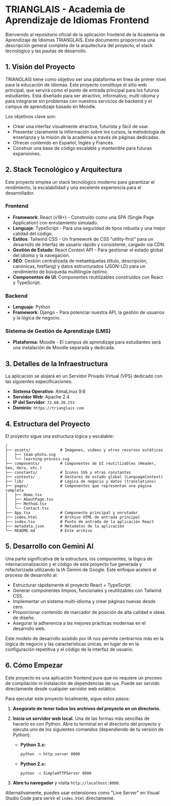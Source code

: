 # TRIANGLAIS - Academia de Aprendizaje de Idiomas Frontend

Bienvenido al repositorio oficial de la aplicación frontend de la Academia de Aprendizaje de Idiomas TRIANGLAIS. Este documento proporciona una descripción general completa de la arquitectura del proyecto, el stack tecnológico y las pautas de desarrollo.

## 1. Visión del Proyecto

TRIANGLAIS tiene como objetivo ser una plataforma en línea de primer nivel para la educación de idiomas. Este proyecto constituye el sitio web principal, que servirá como el punto de entrada principal para los futuros estudiantes. Está diseñado para ser atractivo, informativo, multi-idioma y para integrarse sin problemas con nuestros servicios de backend y el campus de aprendizaje basado en Moodle.

Los objetivos clave son:
- Crear una interfaz visualmente atractiva, futurista y fácil de usar.
- Presentar claramente la información sobre los cursos, la metodología de enseñanza y la misión de la academia a través de páginas dedicadas.
- Ofrecer contenido en Español, Inglés y Francés.
- Construir una base de código escalable y mantenible para futuras expansiones.

## 2. Stack Tecnológico y Arquitectura

Este proyecto emplea un stack tecnológico moderno para garantizar el rendimiento, la escalabilidad y una excelente experiencia para el desarrollador.

### Frontend
- **Framework**: React (v18+) - Construido como una SPA (Single Page Application) con enrutamiento simulado.
- **Lenguaje**: TypeScript - Para una seguridad de tipos robusta y una mejor calidad del código.
- **Estilos**: Tailwind CSS - Un framework de CSS "utility-first" para un desarrollo de interfaz de usuario rápido y consistente, cargado vía CDN.
- **Gestión de Estado**: React Context API - Para gestionar el estado global del idioma y la navegación.
- **SEO**: Gestión centralizada de metaetiquetas (título, descripción, canónicas, hreflang) y datos estructurados (JSON-LD) para un rendimiento de búsqueda multilingüe óptimo.
- **Componentes de UI**: Componentes reutilizables construidos con React y TypeScript.

### Backend
- **Lenguaje**: Python
- **Framework**: Django - Para potenciar nuestra API, la gestión de usuarios y la lógica de negocio.

### Sistema de Gestión de Aprendizaje (LMS)
- **Plataforma**: Moodle - El campus de aprendizaje para estudiantes será una instalación de Moodle separada y dedicada.

## 3. Detalles de la Infraestructura

La aplicación se alojará en un Servidor Privado Virtual (VPS) dedicado con las siguientes especificaciones:

- **Sistema Operativo**: AlmaLinux 9.6
- **Servidor Web**: Apache 2.4
- **IP del Servidor**: `72.60.30.253`
- **Dominio**: `https://trianglais.com`

## 4. Estructura del Proyecto

El proyecto sigue una estructura lógica y escalable:

```
/
├── assets/             # Imágenes, videos y otros recursos estáticos
│   ├── team-photo.svg
│   └── learning-process.svg
├── components/         # Componentes de UI reutilizables (Header, Seo, Hero, etc.)
├── constants/          # Iconos SVG y otras constantes
├── contexts/           # Gestores de estado global (LanguageContext)
├── lib/                # Lógica de negocio y datos (translations)
├── pages/              # Componentes que representan una página completa
│   ├── Home.tsx
│   ├── AboutPage.tsx
│   ├── Method.tsx
│   └── Contact.tsx
├── App.tsx             # Componente principal y enrutador
├── index.html          # Archivo HTML de entrada principal
├── index.tsx           # Punto de entrada de la aplicación React
├── metadata.json       # Metadatos de la aplicación
└── README.md           # Este archivo
```

## 5. Desarrollo con Gemini AI

Una parte significativa de la estructura, los componentes, la lógica de internacionalización y el código de este proyecto fue generada y refactorizada utilizando la IA Gemini de Google. Este enfoque aceleró el proceso de desarrollo al:
- Estructurar rápidamente el proyecto React + TypeScript.
- Generar componentes limpios, funcionales y reutilizables con Tailwind CSS.
- Implementar un sistema multi-idioma y crear páginas nuevas desde cero.
- Proporcionar contenido de marcador de posición de alta calidad e ideas de diseño.
- Asegurar la adherencia a las mejores prácticas modernas en el desarrollo web.

Este modelo de desarrollo asistido por IA nos permite centrarnos más en la lógica de negocio y las características únicas, en lugar de en la configuración repetitiva y el código de la interfaz de usuario.

## 6. Cómo Empezar

Este proyecto es una aplicación frontend pura que no requiere un proceso de compilación ni instalación de dependencias de `npm`. Puede ser servido directamente desde cualquier servidor web estático.

Para ejecutar este proyecto localmente, sigue estos pasos:

1.  **Asegúrate de tener todos los archivos del proyecto en un directorio.**

2.  **Inicia un servidor web local.** Una de las formas más sencillas de hacerlo es con Python. Abre tu terminal en el directorio del proyecto y ejecuta uno de los siguientes comandos (dependiendo de tu versión de Python):

    *   **Python 3.x:**
        ```bash
        python -m http.server 8000
        ```

    *   **Python 2.x:**
        ```bash
        python -m SimpleHTTPServer 8000
        ```

3.  **Abre tu navegador** y visita `http://localhost:8000`.

Alternativamente, puedes usar extensiones como "Live Server" en Visual Studio Code para servir el `index.html` directamente.